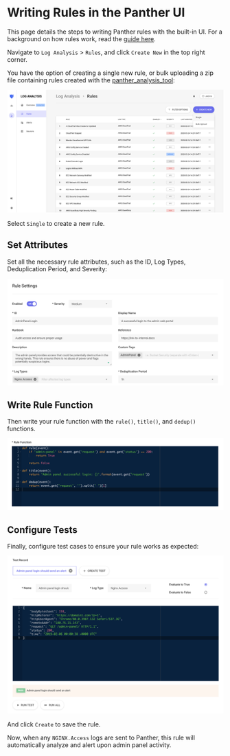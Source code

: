 # Writing Rules in the Panther UI

This page details the steps to writing Panther rules with the built-in UI. For a background on how rules work, read the [guide here](log-analysis/rules).

Navigate to `Log Analysis` > `Rules`, and click `Create New` in the top right corner.

You have the option of creating a single new rule, or bulk uploading a zip file containing rules created with the [panther_analysis_tool](panther-cli.md):

![](../../.gitbook/assets/write-rules-ui-1.png)

Select `Single` to create a new rule.

## Set Attributes

Set all the necessary rule attributes, such as the ID, Log Types, Deduplication Period, and Severity:

![](../../.gitbook/assets/write-rules-ui-2.png)

## Write Rule Function

Then write your rule function with the `rule()`, `title()`, and `dedup()` functions.

![](../../.gitbook/assets/write-rules-ui-3.png)

## Configure Tests

Finally, configure test cases to ensure your rule works as expected:

![](../../.gitbook/assets/write-rules-ui-4.png)

And click `Create` to save the rule.

Now, when any `NGINX.Access` logs are sent to Panther, this rule will automatically analyze and alert upon admin panel activity.
